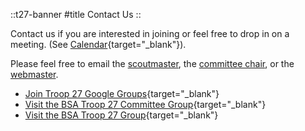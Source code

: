 
::t27-banner
#title
Contact Us
::


Contact us if you are interested in joining or feel free to drop in on a meeting. 
(See [Calendar](https://calendar.google.com/calendar/embed?src=bsatroop27webmaster%40gmail.com&ctz=America%2FChicago){target="_blank"}).

Please feel free to email the [scoutmaster](mailto:scoutmaster@bsatroop27.us), 
the [committee chair](mailto:committeechair@bsatroop27.us), or the [webmaster](mailto:webmaster@bsatroop27.us).

- [Join Troop 27 Google Groups](https://docs.google.com/forms/d/e/1FAIpQLScnH67ImaIw0RXM0kW4e9kYO9-DDWQilCjEpok2xnuZFB58bg/viewform){target="_blank"}
- [Visit the BSA Troop 27 Committee Group](https://groups.google.com/group/bsatroop27committee){target="_blank"}
- [Visit the BSA Troop 27 Group](https://groups.google.com/group/bsatroop27?hl=en){target="_blank"}

